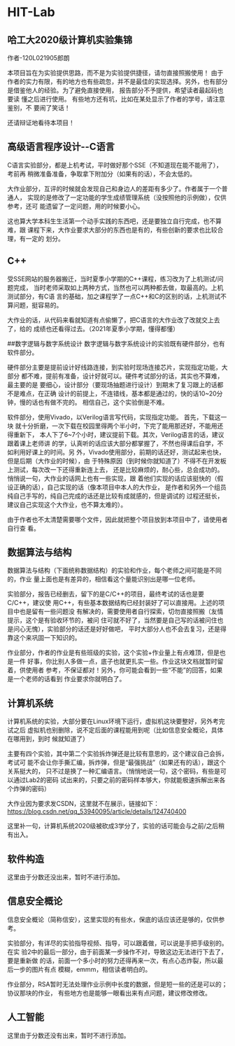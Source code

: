 # HIT-Lab

## 哈工大2020级计算机实验集锦

作者-120L021905郎朗

本项目旨在为实验提供思路，而不是为实验提供捷径，请勿直接照搬使用！
由于作者的实力有限，有的地方也有些疏忽，并不是最佳的实现选择。另外，也有部分
是借鉴他人的经验。为了避免直接使用， 报告部分不予提供，希望读者最起码也要读
懂之后进行使用。 有些地方还有坑，比如在某处显示了作者的学号，请注意鉴别，不
要闹了笑话！

还请辩证地看待本项目！

## 高级语言程序设计--C语言
C语言实验部分，都是上机考试，平时做好那个SSE（不知道现在能不能用了），考前再
稍微准备准备，争取拿下附加分（如果有的话），不会太低的。

大作业部分，互评的时候就会发现自己和身边人的差距有多少了。作者属于一个普通人，
实现的是修改了一定功能的学生成绩管理系统（没按照他的示例做），仅供参考，还可
能遗留了一定问题，用的时候要小心。

这也算大学本科生生活第一个动手实践的东西吧，还是要独立自行完成，也不算难，跟
课程下来，大作业要求大部分的东西也是有的，有些创新的要求也比较合理，有一定的
划分。

## C++
受SSE网站的服务器搬迁，当时夏季小学期的C++课程，练习改为了上机测试/问题完成，
当时老师采取如上两种方式，当然也可以两种都去做，取最高的。上机测试部分，有C语
言的基础，加之课程学了一点C++和C的区别的话，上机测试不算问题，挺容易的。

大作业的话，从代码来看就知道有点偷懒了，把C语言的大作业改了改就交上去了，给的
成绩也还看得过去。（2021年夏季小学期，懂得都懂）

##数字逻辑与数字系统设计
数字逻辑与数字系统设计的实验既有硬件部分，也有软件部分。

硬件部分主要是提前设计好线路连接，到实验时现场连接芯片，实现指定功能，大部分
都不难，提前有准备，设计好就可以。硬件考试部分的话，其实也不算难，最主要的是
要细心，设计部分（要现场抽题进行设计）到期末了复习跟上的话都不是难点，在正确
设计的前提上，不连错线，基本都是通过的，快的话10~20分钟，慢的话也有做不完的。
相信自己，这个实验倒是不难。

软件部分，使用Vivado，以Verilog语言写代码，实现指定功能。 首先，下载这一块
就十分折磨，一次下载在校园里得两个半小时，下完了能用那还好，不能用还得重新下，
本人下了6~7个小时，建议提前下载。其次，Verilog语言的话，建议跟着课上老师讲
的学，认真听的话应该大部分都掌握了，不然也得课后自学，不如利用好课上的时间。另
外，Vivado使用部分，前期的话还好，测试起来也快，但是后期（大作业的时候），由
于特殊原因（到时候你就知道了）不得不在开发板上测试，每次改一下还得重新连上去，
还是比较麻烦的，耐心些，总会成功的。悄悄说一句，大作业的话网上也有一些实现，跟
着他们实现的话应该挺快的（假设正确的话），自己实现的话（像本项目中本人的大作业，
是作者和另外一个组员纯自己手写的，纯自己完成的话还是比较有成就感的，但是调试的
过程还挺长，建议自己实现这个大作业，也不算太难的）。

由于作者也不太清楚需要哪个文件，因此就把整个项目放到本项目中了，请使用者自行查
看。

## 数据算法与结构
数据算法与结构（下面统称数据结构）的实验和作业，每个老师之间可能是不同的，作业
量上面也是有差异的，相信看这个量能识别出是哪一位老师。

实验部分，报告已经删去，留下的是C/C++的项目，最终考试的话也是要C/C++，建议使
用C++，有些基本数据结构已经封装好了可以直接用。上述的项目中也是留有一些问题没
有解决的，需要使用者自行探索，切勿直接照搬（友情提示，这个是有验收环节的，被问
住可就不好了，当然要是自己写的话被问住也是问心无愧），实验部分的话还是好好做吧，
平时大部分人也不会去复习，还是得靠这个来巩固一下知识的。

作业部分，作者的作业是有些班级的实验，这个实验+作业量上有点难顶，但是也是一件
好事，你比别人多做一点，底子也就更扎实一些。作业这块文档就暂时留着，供使用者
参考，不保证都对！另外，你可能会看到一些“不能”的回答，如果是一个老师的话看到
作业要求你就明白了。

## 计算机系统
计算机系统的实验，大部分要在Linux环境下运行，虚拟机这块要整好，另外考完试之后
虚拟机也别删除，说不定后面的课程能用到呢（比如信息安全概论，具体在哪用到，到时
候就知道了）

主要有四个实验，其中第二个实验拆炸弹还是比较有意思的，这个建议自己会拆，考试可
能不会让你手撕汇编，拆炸弹，但是“最强挑战”（如果还有的话），跟这个关系挺大的，
只不过是换了一种汇编语言。（悄悄地说一句，这个密码，有些是可以通过Lab2的密码
试出来的，只要之前的密码样本够大，你就能极速拆解出来各个炸弹的密码）

大作业因为要求发CSDN，这里就不在展示，链接如下：
https://blog.csdn.net/qq_53940095/article/details/124740400

这里补一句，计算机系统2020级被砍成3学分了，实验的话可能会与之前/之后稍有出入。

## 软件构造
这里由于分数还没出来，暂时不进行添加。

## 信息安全概论
信息安全概论（简称信安），这里实现的有些水，保底的话应该还是够的，仅供参考。

实验部分，有详尽的实验指导视频、指导，可以跟着做，可以说是手把手级别的。在实
验2中的最后一部分，由于前面某一步操作不对，导致这边无法进行下去了，要是重新做
的话，前面一个多小时的努力还得再来一次，有点心态炸裂，所以最后一步的图片有点
模糊，emmm，相信读者明白的。

作业部分，RSA暂时无法处理作业示例中长度的数据，但是短一些的还是可以的；协议那块的作业，
有些地方也是能够一眼看出来有点问题，建议修改修改。

## 人工智能
这里由于分数还没有出来，暂时不进行添加。